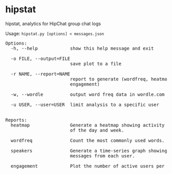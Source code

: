 hipstat
=======

hipstat, analytics for HipChat group chat logs

Usage: `hipstat.py [options] < messages.json`

<pre>
Options:
  -h, --help            show this help message and exit

  -o FILE, --output=FILE
                        save plot to a file

  -r NAME, --report=NAME
                        report to generate (wordfreq, heatmap, speakers,
                        engagement)

  -w, --wordle          output word freq data in wordle.com format

  -u USER, --user=USER  limit analysis to a specific user


Reports:
  heatmap               Generate a heatmap showing activity over the course
                        of the day and week.

  wordfreq              Count the most commonly used words.

  speakers              Generate a time-series graph showing the percentage of
                        messages from each user.

  engagement            Plot the number of active users per day.
</pre>
